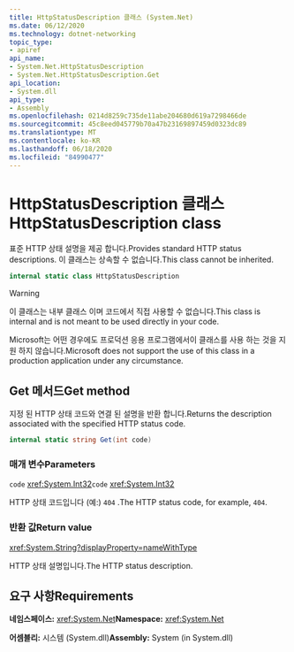 ```yaml
---
title: HttpStatusDescription 클래스 (System.Net)
ms.date: 06/12/2020
ms.technology: dotnet-networking
topic_type:
- apiref
api_name:
- System.Net.HttpStatusDescription
- System.Net.HttpStatusDescription.Get
api_location:
- System.dll
api_type:
- Assembly
ms.openlocfilehash: 0214d8259c735de11abe204680d619a7298466de
ms.sourcegitcommit: 45c8eed045779b70a47b23169897459d0323dc89
ms.translationtype: MT
ms.contentlocale: ko-KR
ms.lasthandoff: 06/18/2020
ms.locfileid: "84990477"
---
```

# <a name="httpstatusdescription-class"></a><span data-ttu-id="184ec-102">HttpStatusDescription 클래스</span><span class="sxs-lookup"><span data-stu-id="184ec-102">HttpStatusDescription class</span></span>

<span data-ttu-id="184ec-103">표준 HTTP 상태 설명을 제공 합니다.</span><span class="sxs-lookup"><span data-stu-id="184ec-103">Provides standard HTTP status descriptions.</span></span> <span data-ttu-id="184ec-104">이 클래스는 상속할 수 없습니다.</span><span class="sxs-lookup"><span data-stu-id="184ec-104">This class cannot be inherited.</span></span>

```csharp
internal static class HttpStatusDescription
```

> [!WARNING]
> <span data-ttu-id="184ec-105">이 클래스는 내부 클래스 이며 코드에서 직접 사용할 수 없습니다.</span><span class="sxs-lookup"><span data-stu-id="184ec-105">This class is internal and is not meant to be used directly in your code.</span></span>
>
> <span data-ttu-id="184ec-106">Microsoft는 어떤 경우에도 프로덕션 응용 프로그램에서이 클래스를 사용 하는 것을 지원 하지 않습니다.</span><span class="sxs-lookup"><span data-stu-id="184ec-106">Microsoft does not support the use of this class in a production application under any circumstance.</span></span>

## <a name="get-method"></a><span data-ttu-id="184ec-107">Get 메서드</span><span class="sxs-lookup"><span data-stu-id="184ec-107">Get method</span></span>

<span data-ttu-id="184ec-108">지정 된 HTTP 상태 코드와 연결 된 설명을 반환 합니다.</span><span class="sxs-lookup"><span data-stu-id="184ec-108">Returns the description associated with the specified HTTP status code.</span></span>

```csharp
internal static string Get(int code)
```

### <a name="parameters"></a><span data-ttu-id="184ec-109">매개 변수</span><span class="sxs-lookup"><span data-stu-id="184ec-109">Parameters</span></span>

<span data-ttu-id="184ec-110">`code` <xref:System.Int32></span><span class="sxs-lookup"><span data-stu-id="184ec-110">`code` <xref:System.Int32></span></span>

<span data-ttu-id="184ec-111">HTTP 상태 코드입니다 (예:) `404` .</span><span class="sxs-lookup"><span data-stu-id="184ec-111">The HTTP status code, for example, `404`.</span></span>

### <a name="return-value"></a><span data-ttu-id="184ec-112">반환 값</span><span class="sxs-lookup"><span data-stu-id="184ec-112">Return value</span></span>

<xref:System.String?displayProperty=nameWithType>

<span data-ttu-id="184ec-113">HTTP 상태 설명입니다.</span><span class="sxs-lookup"><span data-stu-id="184ec-113">The HTTP status description.</span></span>

## <a name="requirements"></a><span data-ttu-id="184ec-114">요구 사항</span><span class="sxs-lookup"><span data-stu-id="184ec-114">Requirements</span></span>

<span data-ttu-id="184ec-115">**네임스페이스:** <xref:System.Net></span><span class="sxs-lookup"><span data-stu-id="184ec-115">**Namespace:** <xref:System.Net></span></span>

<span data-ttu-id="184ec-116">**어셈블리:** 시스템 (System.dll)</span><span class="sxs-lookup"><span data-stu-id="184ec-116">**Assembly:** System (in System.dll)</span></span>
